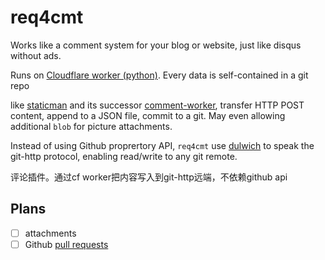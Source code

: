# req4cmt

Works like a comment system for your blog or website, just like disqus without ads.

Runs on [Cloudflare worker (python)](https://developers.cloudflare.com/workers/languages/python/). Every data is self-contained in a git repo

like [staticman](https://github.com/eduardoboucas/staticman) and its successor [comment-worker](https://github.com/zanechua/comment-worker/issues/4), transfer HTTP POST content, append to a JSON file, commit to a git. May even allowing additional `blob` for picture attachments.

Instead of using Github proprertory API, `req4cmt` use [dulwich](https://github.com/jelmer/dulwich) to speak the git-http protocol, enabling read/write to any git remote.

评论插件。通过cf worker把内容写入到git-http远端，不依赖github api

## Plans

- [ ] attachments
- [ ] Github [pull requests](https://github.com/apps/req4cmt)
